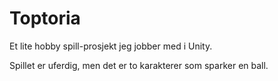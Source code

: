 # Toptoria
Et lite hobby spill-prosjekt jeg jobber med i Unity.

Spillet er uferdig, men det er to karakterer som sparker en ball.
